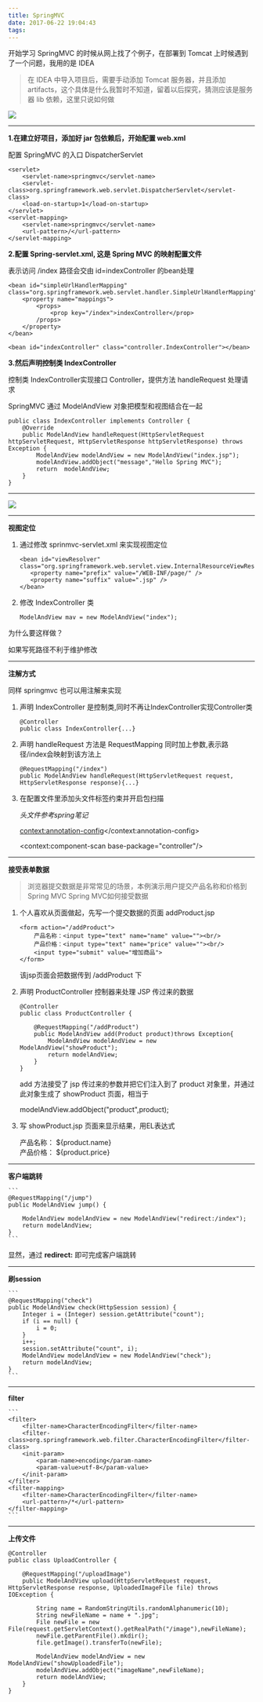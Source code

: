 ```yaml
---
title: SpringMVC
date: 2017-06-22 19:04:43
tags:
---
```


开始学习 SpringMVC 的时候从网上找了个例子，在部署到 Tomcat 上时候遇到了一个问题，我用的是 IDEA

>在 IDEA 中导入项目后，需要手动添加 Tomcat 服务器，并且添加 artifacts，这个具体是什么我暂时不知道，留着以后探究，猜测应该是服务器 lib 依赖，这里只说如何做

![](http://i.imgur.com/rZMPbis.png)

<!--more-->

----------

**1.在建立好项目，添加好 jar 包依赖后，开始配置 web.xml**

配置 SpringMVC 的入口 DispatcherServlet

```
<servlet>
	<servlet-name>springmvc</servlet-name>
	<servlet-class>org.springframework.web.servlet.DispatcherServlet</servlet-class>
	<load-on-startup>1</load-on-startup>
</servlet>
<servlet-mapping>
	<servlet-name>springmvc</servlet-name>
	<url-pattern>/</url-pattern>
</servlet-mapping>
```

**2.配置 Spring-servlet.xml, 这是 Spring MVC 的映射配置文件**

表示访问 /index 路径会交由 id=indexController 的bean处理

```
<bean id="simpleUrlHandlerMapping" class="org.springframework.web.servlet.handler.SimpleUrlHandlerMapping">
	<property name="mappings">
		<props>
			<prop key="/index">indexController</prop>
		/props>
	</property>
</bean>

<bean id="indexController" class="controller.IndexController"></bean>
```

**3.然后声明控制类 IndexController**

控制类 IndexController实现接口 Controller，提供方法 handleRequest 处理请求

SpringMVC 通过 ModelAndView 对象把模型和视图结合在一起

```
public class IndexController implements Controller {
    @Override
    public ModelAndView handleRequest(HttpServletRequest httpServletRequest, HttpServletResponse httpServletResponse) throws Exception {
        ModelAndView modelAndView = new ModelAndView("index.jsp");
        modelAndView.addObject("message","Hello Spring MVC");
        return  modelAndView;
    }
}
```

----------

![](http://i.imgur.com/On11dyk.png)

----------

**视图定位**

1. 通过修改 sprinmvc-servlet.xml 来实现视图定位

	```
	<bean id="viewResolver" class="org.springframework.web.servlet.view.InternalResourceViewResolver">
	   <property name="prefix" value="/WEB-INF/page/" />
	   <property name="suffix" value=".jsp" />
	</bean>
	```

2. 修改 IndexController 类

	`ModelAndView mav = new ModelAndView("index");`


为什么要这样做？

如果写死路径不利于维护修改

----------

**注解方式**

同样 springmvc 也可以用注解来实现

1. 声明 IndexController 是控制类,同时不再让IndexController实现Controller类

	```
	@Controller
	public class IndexController{...}
	```

2. 声明 handleRequest 方法是 RequestMapping 同时加上参数,表示路径/index会映射到该方法上

	```
	@RequestMapping("/index")
	public ModelAndView handleRequest(HttpServletRequest request, HttpServletResponse response){...}
	```
3. 在配置文件里添加头文件标签约束并开启包扫描

	*头文件参考spring笔记*

	<context:annotation-config></context:annotation-config>

    <context:component-scan base-package="controller"/>

----------

**接受表单数据**

>浏览器提交数据是非常常见的场景，本例演示用户提交产品名称和价格到Spring MVC Spring MVC如何接受数据

1. 个人喜欢从页面做起，先写一个提交数据的页面 addProduct.jsp

 	```
	<form action="/addProduct">
        产品名称：<input type="text" name="name" value=""><br/>
        产品价格：<input type="text" name="price" value=""><br/>
        <input type="submit" value="增加商品">
    </form>
	```
	
	该jsp页面会把数据传到 /addProduct 下

2. 声明 ProductController 控制器来处理 JSP 传过来的数据

	```
	@Controller
	public class ProductController {
	
	    @RequestMapping("/addProduct")
	    public ModelAndView add(Product product)throws Exception{
	        ModelAndView modelAndView = new ModelAndView("showProduct");
	        return modelAndView;
	    }
	}
	```
	
	add 方法接受了 jsp 传过来的参数并把它们注入到了 product 对象里，并通过此对象生成了 showProduct 页面，相当于

	modelAndView.addObject("product",product);

3. 写 showProduct.jsp 页面来显示结果，用EL表达式

	产品名称： ${product.name}<br>
	产品价格： ${product.price}

----------

**客户端跳转**
	
	```
    @RequestMapping("/jump")
    public ModelAndView jump() {

        ModelAndView modelAndView = new ModelAndView("redirect:/index");
        return modelAndView;
    }
	```

显然，通过 **redirect:** 即可完成客户端跳转

----------

**刷session**
	
	```
	@RequestMapping("check")
    public ModelAndView check(HttpSession session) {
        Integer i = (Integer) session.getAttribute("count");
        if (i == null) {
            i = 0;
        }
        i++;
        session.setAttribute("count", i);
        ModelAndView modelAndView = new ModelAndView("check");
        return modelAndView;
    }
	```

----------

**filter**

	```
	<filter>
        <filter-name>CharacterEncodingFilter</filter-name>
        <filter-class>org.springframework.web.filter.CharacterEncodingFilter</filter-class>
        <init-param>
            <param-name>encoding</param-name>
            <param-value>utf-8</param-value>
        </init-param>
    </filter>
    <filter-mapping>
        <filter-name>CharacterEncodingFilter</filter-name>
        <url-pattern>/*</url-pattern>
    </filter-mapping>
	```

----------

**上传文件**

```
@Controller
public class UploadController {

    @RequestMapping("/uploadImage")
    public ModelAndView upload(HttpServletRequest request, HttpServletResponse response, UploadedImageFile file) throws IOException {

        String name = RandomStringUtils.randomAlphanumeric(10);
        String newFileName = name + ".jpg";
        File newFile = new File(request.getServletContext().getRealPath("/image"),newFileName);
        newFile.getParentFile().mkdir();
        file.getImage().transferTo(newFile);

        ModelAndView modelAndView = new ModelAndView("showUploadedFile");
        modelAndView.addObject("imageName",newFileName);
        return modelAndView;
    }
}
```